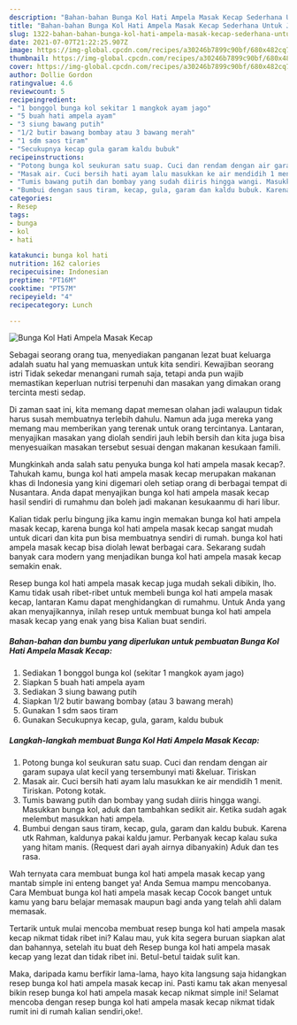 ```yaml
---
description: "Bahan-bahan Bunga Kol Hati Ampela Masak Kecap Sederhana Untuk Jualan"
title: "Bahan-bahan Bunga Kol Hati Ampela Masak Kecap Sederhana Untuk Jualan"
slug: 1322-bahan-bahan-bunga-kol-hati-ampela-masak-kecap-sederhana-untuk-jualan
date: 2021-07-07T21:22:25.907Z
image: https://img-global.cpcdn.com/recipes/a30246b7899c90bf/680x482cq70/bunga-kol-hati-ampela-masak-kecap-foto-resep-utama.jpg
thumbnail: https://img-global.cpcdn.com/recipes/a30246b7899c90bf/680x482cq70/bunga-kol-hati-ampela-masak-kecap-foto-resep-utama.jpg
cover: https://img-global.cpcdn.com/recipes/a30246b7899c90bf/680x482cq70/bunga-kol-hati-ampela-masak-kecap-foto-resep-utama.jpg
author: Dollie Gordon
ratingvalue: 4.6
reviewcount: 5
recipeingredient:
- "1 bonggol bunga kol sekitar 1 mangkok ayam jago"
- "5 buah hati ampela ayam"
- "3 siung bawang putih"
- "1/2 butir bawang bombay atau 3 bawang merah"
- "1 sdm saos tiram"
- "Secukupnya kecap gula garam kaldu bubuk"
recipeinstructions:
- "Potong bunga kol seukuran satu suap. Cuci dan rendam dengan air garam supaya ulat kecil yang tersembunyi mati &amp;keluar. Tiriskan"
- "Masak air. Cuci bersih hati ayam lalu masukkan ke air mendidih 1 menit. Tiriskan. Potong kotak."
- "Tumis bawang putih dan bombay yang sudah diiris hingga wangi. Masukkan bunga kol, aduk dan tambahkan sedikit air. Ketika sudah agak melembut masukkan hati ampela."
- "Bumbui dengan saus tiram, kecap, gula, garam dan kaldu bubuk. Karena utk Rahman, kaldunya pakai kaldu jamur. Perbanyak kecap kalau suka yang hitam manis. (Request dari ayah airnya dibanyakin) Aduk dan tes rasa."
categories:
- Resep
tags:
- bunga
- kol
- hati

katakunci: bunga kol hati 
nutrition: 162 calories
recipecuisine: Indonesian
preptime: "PT16M"
cooktime: "PT57M"
recipeyield: "4"
recipecategory: Lunch

---
```



![Bunga Kol Hati Ampela Masak Kecap](https://img-global.cpcdn.com/recipes/a30246b7899c90bf/680x482cq70/bunga-kol-hati-ampela-masak-kecap-foto-resep-utama.jpg)

Sebagai seorang orang tua, menyediakan panganan lezat buat keluarga adalah suatu hal yang memuaskan untuk kita sendiri. Kewajiban seorang istri Tidak sekedar menangani rumah saja, tetapi anda pun wajib memastikan keperluan nutrisi terpenuhi dan masakan yang dimakan orang tercinta mesti sedap.

Di zaman  saat ini, kita memang dapat memesan olahan jadi walaupun tidak harus susah membuatnya terlebih dahulu. Namun ada juga mereka yang memang mau memberikan yang terenak untuk orang tercintanya. Lantaran, menyajikan masakan yang diolah sendiri jauh lebih bersih dan kita juga bisa menyesuaikan masakan tersebut sesuai dengan makanan kesukaan famili. 



Mungkinkah anda salah satu penyuka bunga kol hati ampela masak kecap?. Tahukah kamu, bunga kol hati ampela masak kecap merupakan makanan khas di Indonesia yang kini digemari oleh setiap orang di berbagai tempat di Nusantara. Anda dapat menyajikan bunga kol hati ampela masak kecap hasil sendiri di rumahmu dan boleh jadi makanan kesukaanmu di hari libur.

Kalian tidak perlu bingung jika kamu ingin memakan bunga kol hati ampela masak kecap, karena bunga kol hati ampela masak kecap sangat mudah untuk dicari dan kita pun bisa membuatnya sendiri di rumah. bunga kol hati ampela masak kecap bisa diolah lewat berbagai cara. Sekarang sudah banyak cara modern yang menjadikan bunga kol hati ampela masak kecap semakin enak.

Resep bunga kol hati ampela masak kecap juga mudah sekali dibikin, lho. Kamu tidak usah ribet-ribet untuk membeli bunga kol hati ampela masak kecap, lantaran Kamu dapat menghidangkan di rumahmu. Untuk Anda yang akan menyajikannya, inilah resep untuk membuat bunga kol hati ampela masak kecap yang enak yang bisa Kalian buat sendiri.

<!--inarticleads1-->

##### Bahan-bahan dan bumbu yang diperlukan untuk pembuatan Bunga Kol Hati Ampela Masak Kecap:

1. Sediakan 1 bonggol bunga kol (sekitar 1 mangkok ayam jago)
1. Siapkan 5 buah hati ampela ayam
1. Sediakan 3 siung bawang putih
1. Siapkan 1/2 butir bawang bombay (atau 3 bawang merah)
1. Gunakan 1 sdm saos tiram
1. Gunakan Secukupnya kecap, gula, garam, kaldu bubuk




<!--inarticleads2-->

##### Langkah-langkah membuat Bunga Kol Hati Ampela Masak Kecap:

1. Potong bunga kol seukuran satu suap. Cuci dan rendam dengan air garam supaya ulat kecil yang tersembunyi mati &amp;keluar. Tiriskan
1. Masak air. Cuci bersih hati ayam lalu masukkan ke air mendidih 1 menit. Tiriskan. Potong kotak.
1. Tumis bawang putih dan bombay yang sudah diiris hingga wangi. Masukkan bunga kol, aduk dan tambahkan sedikit air. Ketika sudah agak melembut masukkan hati ampela.
1. Bumbui dengan saus tiram, kecap, gula, garam dan kaldu bubuk. Karena utk Rahman, kaldunya pakai kaldu jamur. Perbanyak kecap kalau suka yang hitam manis. (Request dari ayah airnya dibanyakin) Aduk dan tes rasa.




Wah ternyata cara membuat bunga kol hati ampela masak kecap yang mantab simple ini enteng banget ya! Anda Semua mampu mencobanya. Cara Membuat bunga kol hati ampela masak kecap Cocok banget untuk kamu yang baru belajar memasak maupun bagi anda yang telah ahli dalam memasak.

Tertarik untuk mulai mencoba membuat resep bunga kol hati ampela masak kecap nikmat tidak ribet ini? Kalau mau, yuk kita segera buruan siapkan alat dan bahannya, setelah itu buat deh Resep bunga kol hati ampela masak kecap yang lezat dan tidak ribet ini. Betul-betul taidak sulit kan. 

Maka, daripada kamu berfikir lama-lama, hayo kita langsung saja hidangkan resep bunga kol hati ampela masak kecap ini. Pasti kamu tak akan menyesal bikin resep bunga kol hati ampela masak kecap nikmat simple ini! Selamat mencoba dengan resep bunga kol hati ampela masak kecap nikmat tidak rumit ini di rumah kalian sendiri,oke!.

